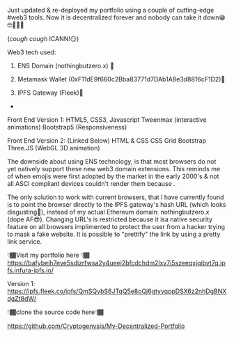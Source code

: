 Just updated & re-deployed my portfolio using a couple of cutting-edge #web3 tools. Now it is decentralized forever and nobody can take it down😁🤓👨🏾‍💻

(*cough cough* ICANN!😏)



Web3 tech used:

1) ENS Domain (nothingbutzero.x) 👻 



2) Metamask Wallet   (0xF11dE9f660c2Bba83771d7DAb1A8e3d8816cF1D2)👻 



3) IPFS Gateway (Fleek)👻 

-

Front End Version 1:
HTML5, CSS3, Javascript
Tweenmax (interactive animations)
Bootstrap5 (Responsiveness)

Front End Version 2: (Linked Below)
HTML & CSS
CSS Grid
Bootstrap
Three.JS (WebGL 3D animation)


 The downside about using ENS technology, is that most browsers do not yet natively support these new web3 domain extensions. 
This reminds me of when emojis were first adopted by the market in the early 2000's & not all ASCI compliant devices couldn't render them because .

The only solution to work with current browsers, that I have currently found is to point the browser directly to the IPFS gateway's hash URL (which looks disgusting🤢), instead of my actual Ethereum domain: nothingbutzero.x (dope AF😎). 
Changing URL's is restricted because it isa native security feature on all browsers implimented to protect the user from a hacker trying to mask a fake website.
It is possible to "prettify" the link by using a pretty link service.



👇🏾Visit my portfolio here 👇🏾 <br>
https://bafybeih7eve5sdizrfwsa2y4ueej2bfcdchdm2lxv7i5szeeqxjqibvt7q.ipfs.infura-ipfs.io/
<br>

Version 1: https://ipfs.fleek.co/ipfs/QmSQybS6JTqQ5e8oQj6gtyyqppDSX6z2nhDgBNXdgZt8dW/

👇🏾clone the source code here👇🏾<br>

https://github.com/Cryptogenysis/My-Decentralized-Portfolio
